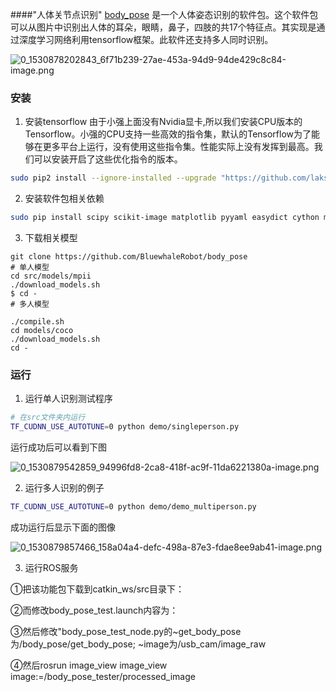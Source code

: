 ####"人体关节点识别"
[body_pose](https://github.com/BluewhaleRobot/body_pose) 是一个人体姿态识别的软件包。这个软件包可以从图片中识别出人体的耳朵，眼睛，鼻子，四肢的共17个特征点。其实现是通过深度学习网络利用tensorflow框架。此软件还支持多人同时识别。

![0_1530878202843_6f71b239-27ae-453a-94d9-94de429c8c84-image.png](https://community.bwbot.org/assets/uploads/files/1530878219879-6f71b239-27ae-453a-94d9-94de429c8c84-image-resized.png) 

### 安装
1. 安装tensorflow
由于小强上面没有Nvidia显卡,所以我们安装CPU版本的Tensorflow。小强的CPU支持一些高效的指令集，默认的Tensorflow为了能够在更多平台上运行，没有使用这些指令集。性能实际上没有发挥到最高。我们可以安装开启了这些优化指令的版本。

```bash
sudo pip2 install --ignore-installed --upgrade "https://github.com/lakshayg/tensorflow-build/releases/download/tf1.12.0-macOS-mojave-ubuntu16.04-py2-py3/tensorflow-1.12.0-cp27-cp27mu-linux_x86_64.whl"
```

2. 安装软件包相关依赖

```bash
sudo pip install scipy scikit-image matplotlib pyyaml easydict cython munkres==1.0.12
```

3. 下载相关模型

```
git clone https://github.com/BluewhaleRobot/body_pose
# 单人模型
cd src/models/mpii
./download_models.sh
$ cd -
# 多人模型

./compile.sh
cd models/coco
./download_models.sh
cd -
```

### 运行

1. 运行单人识别测试程序

```bash
# 在src文件夹内运行
TF_CUDNN_USE_AUTOTUNE=0 python demo/singleperson.py
```

运行成功后可以看到下图

![0_1530879542859_94996fd8-2ca8-418f-ac9f-11da6221380a-image.png](https://community.bwbot.org/assets/uploads/files/1530879564082-94996fd8-2ca8-418f-ac9f-11da6221380a-image-resized.png) 

2. 运行多人识别的例子

```bash
TF_CUDNN_USE_AUTOTUNE=0 python demo/demo_multiperson.py
```

成功运行后显示下面的图像

![0_1530879857466_158a04a4-defc-498a-87e3-fdae8ee9ab41-image.png](https://community.bwbot.org/assets/uploads/files/1530879880168-158a04a4-defc-498a-87e3-fdae8ee9ab41-image-resized.png) 

3. 运行ROS服务

  ①把该功能包下载到catkin_ws/src目录下：
  
  ②而修改body_pose_test.launch内容为：
  <node name="body_pose" pkg="body_pose" type="body_pose_node.py" output="screen"></node>
   <node name="body_pose_tester" pkg="body_pose" type="body_pose_test_node.py" output="screen"></node>
   <include file="$(find usb_cam)/launch/usb_cam-test.launch"/>
   
  ③然后修改"body_pose_test_node.py的~get_body_pose为/body_pose/get_body_pose;  ~image为/usb_cam/image_raw
  
  ④然后rosrun image_view image_view image:=/body_pose_tester/processed_image
  

